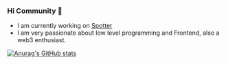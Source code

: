 ### Hi Community 👋
- I am currently working on [Spotter](https://www.spotter.ma)
- I am very passionate about low level programming and Frontend, also a web3 enthusiast.

[![Anurag's GitHub stats](https://github-readme-stats.vercel.app/api?username=ikramkharbouch)](https://github.com/ikramkharbouch/github-readme-stats)

